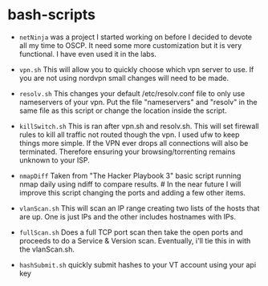 # bash-scripts
- `netNinja` was a project I started working on before I decided to devote all my time to OSCP. It need some more customization but it is very functional. I have even used it in the labs.

- `vpn.sh` This will allow you to quickly choose which vpn server to use. If you are not using nordvpn small changes will need to be made.

- `resolv.sh` This changes your default /etc/resolv.conf file to only use nameservers of your vpn. Put the file "nameservers" and "resolv" in the same file as this script or change the location inside the script.

- `killSwitch.sh` This is ran after vpn.sh and resolv.sh. This will set firewall rules to kill all traffic not routed though the vpn. I used ufw to keep things more simple. If the VPN ever drops all connections will also be terminated. Therefore ensuring your browsing/torrenting remains unknown to your ISP.

- `nmapDiff` Taken from "The Hacker Playbook 3" basic script running nmap daily using ndiff to compare results. # In the near future I will improve this script changing the ports and adding a few other items.

- `vlanScan.sh` This will scan an IP range creating two lists of the hosts that are up. One is just IPs and the other includes hostnames with IPs.

- `fullScan.sh` Does a full TCP port scan then take the open ports and proceeds to do a Service & Version scan. Eventually, i'll tie this in with the vlanScan.sh.

- `hashSubmit.sh` quickly submit hashes to your VT account using your api key
